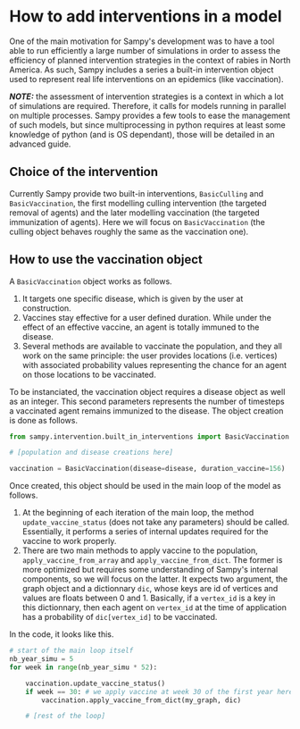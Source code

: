# How to add interventions in a model

One of the main motivation for Sampy's development was to have a tool able to run efficiently a large number of simulations in order to assess the efficiency of planned intervention strategies in the context of rabies in North America. As such, Sampy includes a series a built-in intervention object used to represent real life interventions on an epidemics (like vaccination).

**_NOTE:_** the assessment of intervention strategies is a context in which a lot of simulations are required. Therefore, it calls for models running in parallel on multiple processes. Sampy provides a few tools to ease the management of such models, but since multiprocessing in python requires at least some knowledge of python (and is OS dependant), those will be detailed in an advanced guide.

## Choice of the intervention

Currently Sampy provide two built-in interventions, `BasicCulling` and `BasicVaccination`, the first modelling culling intervention (the targeted removal of agents) and the later modelling vaccination (the targeted immunization of agents). Here we will focus on `BasicVaccination` (the culling object behaves roughly the same as the vaccination one).

## How to use the vaccination object

A `BasicVaccination` object works as follows.

1. It targets one specific disease, which is given by the user at construction.
2. Vaccines stay effective for a user defined duration. While under the effect of an effective vaccine, an agent is totally immuned to the disease.
3. Several methods are available to vaccinate the population, and they all work on the same principle: the user provides locations (i.e. vertices) with associated probability values representing the chance for an agent on those locations to be vaccinated. 

To be instanciated, the vaccination object requires a disease object as well as an integer. This second parameters represents the number of timesteps a vaccinated agent remains immunized to the disease. The object creation is done as follows.

```python
from sampy.intervention.built_in_interventions import BasicVaccination

# [population and disease creations here]

vaccination = BasicVaccination(disease=disease, duration_vaccine=156)
```

Once created, this object should be used in the main loop of the model as follows.

1. At the beginning of each iteration of the main loop, the method `update_vaccine_status` (does not take any parameters) should be called. Essentially, it performs a series of internal updates required for the vaccine to work properly.
2. There are two main methods to apply vaccine to the population, `apply_vaccine_from_array` and `apply_vaccine_from_dict`. The former is more optimized but requires some understanding of Sampy's internal components, so we will focus on the latter. It expects two argument, the graph object and a dictionnary `dic`, whose keys are id of vertices and values are floats between 0 and 1. Basically, if a `vertex_id` is a key in this dictionnary, then each agent on `vertex_id` at the time of application has a probability of `dic[vertex_id]` to be vaccinated.

In the code, it looks like this.

```python
# start of the main loop itself
nb_year_simu = 5
for week in range(nb_year_simu * 52):

    vaccination.update_vaccine_status()
    if week == 30: # we apply vaccine at week 30 of the first year here.
        vaccination.apply_vaccine_from_dict(my_graph, dic)

    # [rest of the loop]
```
